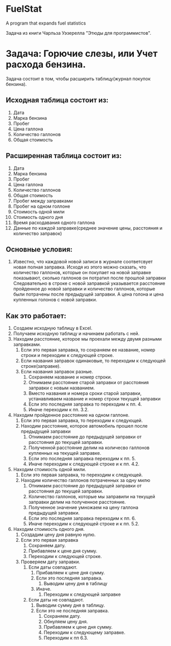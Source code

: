 # FuelStat
A program that expands fuel statistics

Задача из книги Чарльза Уэзерелла "Этюды для программистов".

# Задача: Горючие слезы, или Учет расхода бензина.
Задача состоит в том, чтобы расширить таблицу(журнал покупок бензина).

## Исходная таблица состоит из:
1. Дата
2. Марка бензина
3. Пробег
4. Цена галлона
5. Количество галлонов
6. Общая стоимость

## Расширенная таблица состоит из:
1. Дата
2. Марка бензина
3. Пробег
4. Цена галлона
5. Количество галлонов
6. Общая стоимость
7. Пробег между заправками
8. Пробег на одном голлоне
9. Стоимость одной мили
11. Стоимость одного дня
12. Время расходавания одного галлона
13. Данные по каждой заправке(среднее значение цены, 
    расстояния и количество заправок)


## Основные условия:
1. Известно, что каждовой новой записи в журнале соответсвует
    новая полная заправка. Исходя из этого можно сказать,
    что количество галлонов, которые он покупает на новой заправке
    показывают, сколько галлонов он потратил после прошлой заправки
     Следовательно в строке с новой заправкой
    указывается расстояние пройденное до новой заправки и 
    количество галлонов, которые были потрачены после
    предыдущей заправки. А цена голона и цена купленных голонов с
    новой заправки. 


## Как это работает:
1. Создаем исходную таблицу в Excel.
2. Получаем исходную таблицу и начинаем работать с ней.
3. Находим расстояние, которое мы проехали между двумя разными
    заправками.
    1. Если это первая заправка, то сохраняем ее название,
        номер строки и переходим к следующей строке.
    2. Если названия заправок одинаковые, то переходим
        к следующей строке(заправке).
    3. Если названия заправок разные.
        1. Сохраняем название и номер строки.
        2. Отнимаем расстояние старой заправки от
            расстояния заправки с новым названием.
        3. Вместо названия и номера сроки старой заправки,
            устанавливаем название и номер строки текущей заправки
        4. Если это последняя заправка то переходим
            к пп. 4.
        5. Иначе переходим к пп. 3.2.
4. Находим пройденное расстояние на одном галлоне.
    1. Если это первая заправка, то переходим к следующей.
    2. Находим расстояние, которое автомобиль прошел после предыдущей
        заправки
        1. Отнимаем расстояние до предыдущей заправки от
            расстояния до текущей заправки.
        2. Полученной расстояние делим на количесво галлонов купленных
            на текущей заправке.
        3. Если это последняя заправка переходим к пп. 5. 
        4. Иначе переходим к следующей строке и к пп. 4.2.
5. Находим стоимость одной мили.
    1. Если это первая заправка, то переходим к следующей.
    2. Находим количество галлонов потраченных за одну милю
        1. Отнимаем расстояние до предыдущей заправки от
            расстояния до текущей заправки.
        2. Количество галлонов, которые мы заправили на текущей
            заправки делим на полученное расстояние.
        3. Полученное значение умножаем на цену галлона предыдущей
            заправки.
        3. Если это последняя заправка переходим к пп. 6. 
        4. Иначе переходим к следующей строке и к пп. 5.2.
6. Находим стоимость одного дня.
    1. Создадим цену дня равную нулю.
    2. Если это первая заправка
        1. Сохраняем дату.
        2. Прибавляем к цене дня сумму.
        3. Переходим к следующей строке.
    3. Проверяем дату заправки.
        1. Если даты совпадают.
            1. Прибавляем к цене дня сумму.
            2. Если это последняя заправка.
                1. Выводим цену дня в таблицу
            3. Иначе.
                1. Переходим к следующей заправке
        2. Если даты не совпадают.
            1. Выводим сумму дня в таблицу.
            2. Если это не последняя заправка.
                1. Сохраняем дату.
                2. Обнуляем цену дня.
                3. Прибавляем к цене дня сумму.
                4. Переходим к следующему заправке.
                2. Переходим к пп 6.3.
